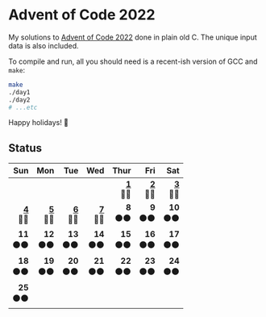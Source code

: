 # Advent of Code 2022

My solutions to [Advent of Code 2022](https://adventofcode.com/2022/) done in plain old C.
The unique input data is also included.

To compile and run, all you should need is a recent-ish version of GCC and `make`:

```bash
make
./day1
./day2
# ...etc
```

Happy holidays! 🎄

## Status

|           **Sun** |           **Mon** |           **Tue** |           **Wed** |          **Thur** |           **Fri** |           **Sat** |
|------------------:|------------------:|------------------:|------------------:|------------------:|------------------:|------------------:|
|                   |                   |                   |                   | **[1]**</br>🌟🌟 | **[2]**</br>🌟🌟 | **[3]**</br>🌟🌟 |
| **[4]**</br>🌟🌟 | **[5]**</br>🌟🌟 | **[6]**</br>🌟🌟 | **[7]**</br>🌟🌟 |   **8**</br>⚫⚫ |   **9**</br>⚫⚫ |  **10**</br>⚫⚫ |
|  **11**</br>⚫⚫ |  **12**</br>⚫⚫ |  **13**</br>⚫⚫ |  **14**</br>⚫⚫ |  **15**</br>⚫⚫ |  **16**</br>⚫⚫ |  **17**</br>⚫⚫ |
|  **18**</br>⚫⚫ |  **19**</br>⚫⚫ |  **20**</br>⚫⚫ |  **21**</br>⚫⚫ |  **22**</br>⚫⚫ |  **23**</br>⚫⚫ |  **24**</br>⚫⚫ |
|  **25**</br>⚫⚫ |                   |                   |                   |                   |                   |                   |

[1]: src/day1.c
[2]: src/day2.c
[3]: src/day3.c
[4]: src/day4.c
[5]: src/day5.c
[6]: src/day6.c
[7]: src/day7.c
